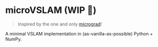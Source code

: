 # microVSLAM (WIP 🚧)

> Inspired by the one and only [micrograd](https://github.com/karpathy/micrograd)!

A minimal VSLAM implementation in (as-vanilla-as-possible) Python + NumPy.